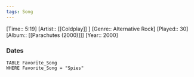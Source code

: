 ```yaml
---
tags: Song  
---
```

[Time:: 5:19]
[Artist:: [[Coldplay]] ]
[Genre:: Alternative Rock]
[Played:: 30]
[Album:: [[Parachutes (2000)]]]
[Year:: 2000]
### Dates
````dataview
TABLE Favorite_Song
WHERE Favorite_Song = "Spies"
````
